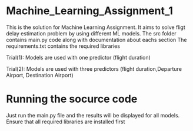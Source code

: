 # Machine_Learning_Assignment_1
This is the solution for Machine Learning Assignment. It aims to solve fligt delay estimation problem by using different ML models. 
The src folder contains main.py code along with documentation about eachs section
The requirements.txt contains the required libraries

Trial(1): Models are used with one predictor (flight duration)

Trial(2): Models are used with three predictors (flight duration,Departure Airport, Destination Airport)

# Running the socurce code
Just run the main.py file and the results will be displayed for all models. Ensure that all required libraries are installed first
